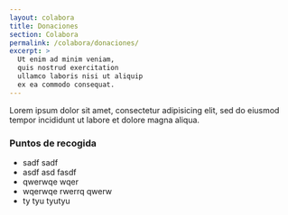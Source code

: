 ```yaml
---
layout: colabora
title: Donaciones
section: Colabora
permalink: /colabora/donaciones/
excerpt: >
  Ut enim ad minim veniam,
  quis nostrud exercitation
  ullamco laboris nisi ut aliquip
  ex ea commodo consequat.
---
```


Lorem ipsum dolor sit amet, consectetur adipisicing elit, sed do eiusmod tempor incididunt ut labore et dolore magna aliqua.

### Puntos de recogida

* sadf sadf
* asdf asd fasdf
* qwerwqe wqer
* wqerwqe rwerrq qwerw
* ty tyu tyutyu
